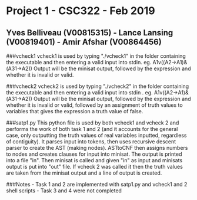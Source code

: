 # Project 1 - CSC322 - Feb 2019
## Yves Belliveau (V00815315) - Lance Lansing (V00819401) - Amir Afshar (V00864456)

###vcheck1
vcheck1 is used by typing "./vcheck1" in the folder containing the executable and then entering a valid input into stdin.
    eg. A1v((A2->A1)&(A31->A2))
Output will be the minisat output, followed by the expression and whether it is invalid or valid.

###vcheck2
vcheck2 is used by typing "./vcheck2" in the folder containing the executable and then entering a valid input into stdin .
    eg. A1v((A2->A1)&(A31->A2))
Output will be the minisat output, followed by the expression and whether it is invalid or valid, followed by an assignment of truth values to variables that gives the expression a truth value of false.

###satp1.py
This python file is used by both vcheck1 and vcheck 2 and performs the work of both task 1 and 2 (and it accounts for the general case, only outputting the truth values of real variables inputted, regardless of contiguity).
It parses input into tokens, then uses recursive descent parser to create the AST (making nodes). ASTtoCNF then assigns numbers to nodes and creates clauses for input into minisat. The output is printed into a file "in". Then minisat is called and given "in" as input and minisats output is put into "out" file. 
If vcheck 2 was called it then the truth values are taken from the minisat output and a line of output is created.

###Notes
    - Task 1 and 2 are implemented with satp1.py and vcheck1 and 2 shell scripts
    - Task 3 and 4 were not completed